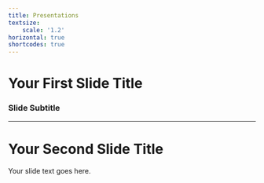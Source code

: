 ```yaml
---
title: Presentations
textsize:
    scale: '1.2'
horizontal: true
shortcodes: true
---
```


# Your First Slide Title

### Slide Subtitle

---

# Your Second Slide Title

Your slide text goes here.